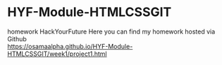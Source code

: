 # HYF-Module-HTMLCSSGIT
homework HackYourFuture
Here you can find my homework hosted via Github<br>
https://osamaalpha.github.io/HYF-Module-HTMLCSSGIT/week1/project1.html
